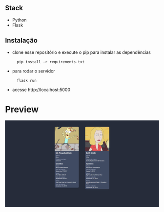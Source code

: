 ## Stack

- Python
- Flask

## Instalação

- clone esse repositório e execute o pip para instalar as dependências

        pip install -r requirements.txt

- para rodar o servidor

        flask run

- acesse http://localhost:5000

# Preview

![alt text](img/preview.png)
